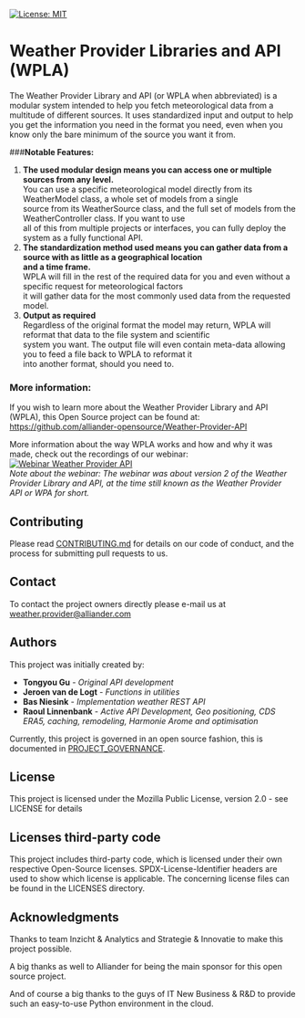 <!--
SPDX-FileCopyrightText: 2019-2021 Alliander N.V.

SPDX-License-Identifier: MPL-2.0
-->
[![License: MIT](https://img.shields.io/badge/License-MPL2.0-informational.svg)](https://github.com/alliander-opensource/Weather-Provider-API/blob/master/LICENSE)
<!--
[![Quality Gate Status](https://sonarcloud.io/api/project_badges/measure?project=alliander-opensource_Weather-Provider-API&metric=alert_status)](https://sonarcloud.io/dashboard?id=alliander-opensource_Weather-Provider-API)
[![Maintainability Rating](https://sonarcloud.io/api/project_badges/measure?project=alliander-opensource_Weather-Provider-API&metric=sqale_rating)](https://sonarcloud.io/dashboard?id=alliander-opensource_Weather-Provider-API)
[![Security Rating](https://sonarcloud.io/api/project_badges/measure?project=alliander-opensource_Weather-Provider-API&metric=security_rating)](https://sonarcloud.io/dashboard?id=alliander-opensource_Weather-Provider-API)
[![Vulnerabilities](https://sonarcloud.io/api/project_badges/measure?project=alliander-opensource_Weather-Provider-API&metric=vulnerabilities)](https://sonarcloud.io/dashboard?id=alliander-opensource_Weather-Provider-API)
[![Bugs](https://sonarcloud.io/api/project_badges/measure?project=alliander-opensource_Weather-Provider-API&metric=bugs)](https://sonarcloud.io/dashboard?id=alliander-opensource_Weather-Provider-API)
[![Coverage](https://sonarcloud.io/api/project_badges/measure?project=alliander-opensource_Weather-Provider-API&metric=coverage)](https://sonarcloud.io/dashboard?id=alliander-opensource_Weather-Provider-API)
-->
# Weather Provider Libraries and API (WPLA)

The Weather Provider Library and API (or WPLA when abbreviated) is a modular system intended to help you fetch 
meteorological data from a multitude of different sources. It uses standardized input and output to help you get the 
information you need in the format you need, even when you know only the bare minimum of the source you want it from.

###**Notable Features:**
1. **The used modular design means you can access one or multiple sources from any level.**  
You can use a specific meteorological model directly from its WeatherModel class, a whole set of models from a single  
source from its WeatherSource class, and the full set of models from the WeatherController class. If you want to use  
all of this from multiple projects or interfaces, you can fully deploy the system as a fully functional API. 
2. **The standardization method used means you can gather data from a source with as little as a geographical location  
and a time frame.**  
WPLA will fill in the rest of the required data for you and even without a specific request for meteorological factors  
it will gather data for the most commonly used data from the requested model.
3. **Output as required**  
Regardless of the original format the model may return, WPLA will reformat that data to the file system and scientific  
system you want. The output file will even contain meta-data allowing you to feed a file back to WPLA to reformat it  
into another format, should you need to.

### **More information:**
If you wish to learn more about the Weather Provider Library and API (WPLA), this Open Source project can be found at:  
https://github.com/alliander-opensource/Weather-Provider-API

More information about the way WPLA works and how and why it was made, check out the recordings of our webinar:
[![Webinar Weather Provider API](https://img.youtube.com/vi/pjE0DZmSphQ/0.jpg)](https://www.youtube.com/watch?v=pjE0DZmSphQ)  
_Note about the webinar: The webinar was about version 2 of the Weather Provider Library and API, at the time still known as 
the Weather Provider API or WPA for short._





## Contributing

Please read [CONTRIBUTING.md](CONTRIBUTING.md) for details on our code of conduct, and the process for submitting pull requests to us.

## Contact
To contact the project owners directly please e-mail us at [weather.provider@alliander.com](mailto://weather.provider@alliander.com)
            
## Authors

This project was initially created by:

* **Tongyou Gu** - *Original API development*
* **Jeroen van de Logt** - *Functions in utilities*
* **Bas Niesink** - *Implementation weather REST API*
* **Raoul Linnenbank** - *Active API Development, Geo positioning, CDS ERA5, caching, remodeling, Harmonie Arome and optimisation*

Currently, this project is governed in an open source fashion, this is documented in [PROJECT_GOVERNANCE](PROJECT_GOVERNANCE.md).

## License

This project is licensed under the Mozilla Public License, version 2.0 - see LICENSE for details

## Licenses third-party code

This project includes third-party code, which is licensed under their own respective Open-Source licenses. SPDX-License-Identifier headers are used to show which license is applicable. The concerning license files can be found in the LICENSES directory. 

## Acknowledgments

Thanks to team Inzicht & Analytics and Strategie & Innovatie to
make this project possible.

A big thanks as well to Alliander for being the main sponsor for this open source project.  

And of course a big thanks to the guys of IT New Business & R&D to provide
such an easy-to-use Python environment in the cloud.
